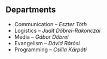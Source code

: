 <h2>Departments</h2>
<ul>
  <li>Communication – <em>Eszter Tóth</em></li>
  <li>Logistics     – <em>Judit Döbrei-Rakonczai</em></li>
  <li>Media         – <em>Gábor Döbrei</em></li>
  <li>Evangelism    – <em>Dávid Rárósi</em></li>
  <li>Programming   – <em>Csilla Kárpáti</em></li>
</ul>
